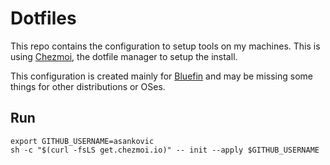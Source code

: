 # Dotfiles

This repo contains the configuration to setup tools on my machines. This is using [Chezmoi](https://chezmoi.io), the dotfile manager to setup the install.

This configuration is created mainly for [Bluefin](https://projectbluefin.io/) and may be missing some things for other distributions or OSes.

## Run

```shell
export GITHUB_USERNAME=asankovic
sh -c "$(curl -fsLS get.chezmoi.io)" -- init --apply $GITHUB_USERNAME
```
